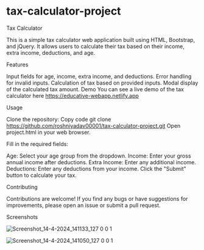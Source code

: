# tax-calculator-project



Tax Calculator

This is a simple tax calculator web application built using HTML, Bootstrap, and jQuery. It allows users to calculate their tax based on their income, extra income, deductions, and age.

Features

Input fields for age, income, extra income, and deductions.
Error handling for invalid inputs.
Calculation of tax based on provided inputs.
Modal display of the calculated tax amount.
Demo
You can see a live demo of the tax calculator here https://educative-webapp.netlify.app

Usage

Clone the repository:
Copy code
git clone https://github.com/roshniyadav00001/tax-calculator-project.git
Open project.html in your web browser.

Fill in the required fields:

Age: Select your age group from the dropdown.
Income: Enter your gross annual income after deductions.
Extra Income: Enter any additional income.
Deductions: Enter any deductions from your income.
Click the "Submit" button to calculate your tax.

Contributing

Contributions are welcome! If you find any bugs or have suggestions for improvements, please open an issue or submit a pull request.


Screenshots

![Screenshot_14-4-2024_141133_127 0 0 1](https://github.com/roshniyadav00001/tax-calculator-project/assets/144584696/93f3e3fc-128e-4d2a-91b0-3098e53e7bc2)

![Screenshot_14-4-2024_141050_127 0 0 1](https://github.com/roshniyadav00001/tax-calculator-project/assets/144584696/9301a9ba-924d-43f6-b835-52dca75586c2)




